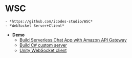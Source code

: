 # WSC
    - *https://github.com/icodes-studio/WSC*
    - *WebSocket Server+Client*

- **Demo**
    - [Build Serverless Chat App with Amazon API Gateway](https://github.com/icodes-studio/WSC/blob/main/A/README.md)
    - [Build C# custom server](https://github.com/icodes-studio/WSC/blob/main/S/README.md)
    - [Unity WebSocket client](https://github.com/icodes-studio/WSC/blob/main/C/README.md)
